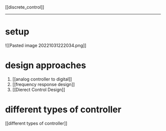 [[discrete_control]]
****
# setup
![[Pasted image 20221031222034.png]]

# design approaches
1. [[analog controller to digital]]
2. [[frequency response design]]
3. [[Dierect Control Design]]

# different types of controller
[[different types of controller]]
